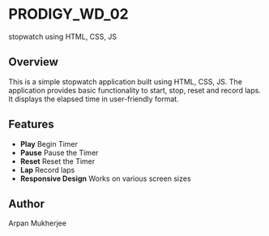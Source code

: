 # PRODIGY_WD_02
stopwatch using HTML, CSS, JS

## Overview
This is a simple stopwatch application built using HTML, CSS, JS. The application provides basic functionality to start, stop, reset and record laps. It displays the elapsed time in user-friendly format.

## Features
- **Play** Begin Timer
- **Pause** Pause the Timer
- **Reset** Reset the Timer
- **Lap** Record laps 
- **Responsive Design** Works on various screen sizes


## Author
Arpan Mukherjee
